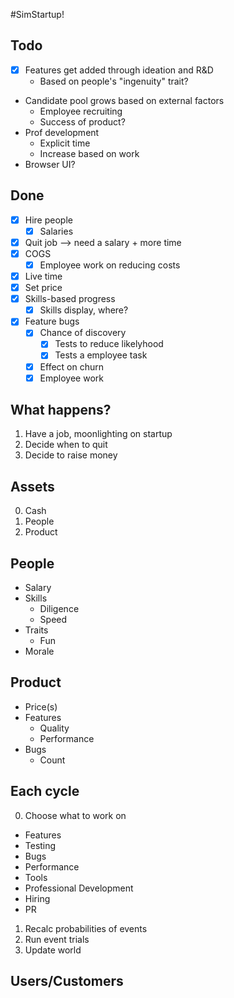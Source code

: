 #SimStartup!

## Todo

* [x] Features get added through ideation and R&D
  * Based on people's "ingenuity" trait?
* Candidate pool grows based on external factors
  * Employee recruiting
  * Success of product?
* Prof development
  * Explicit time
  * Increase based on work
* Browser UI?

## Done
* [x] Hire people
  * [x] Salaries
* [x] Quit job --> need a salary + more time
* [x] COGS
  * [x] Employee work on reducing costs
* [x] Live time
* [x] Set price
* [x] Skills-based progress
  * [x] Skills display, where?
* [x] Feature bugs
  * [x] Chance of discovery
    * [x] Tests to reduce likelyhood
    * [x] Tests a employee task
  * [x] Effect on churn
  * [x] Employee work

## What happens?

1. Have a job, moonlighting on startup
2. Decide when to quit
3. Decide to raise money


## Assets

0. Cash
1. People
2. Product


## People

* Salary
* Skills
  * Diligence
  * Speed
* Traits
  * Fun
* Morale

## Product

* Price(s)
* Features
  * Quality
  * Performance
* Bugs
  * Count


## Each cycle

0. Choose what to work on
  * Features
  * Testing
  * Bugs
  * Performance
  * Tools
  * Professional Development
  * Hiring
  * PR
1. Recalc probabilities of events
2. Run event trials
3. Update world


## Users/Customers

